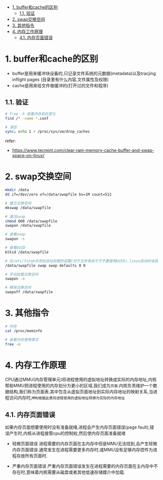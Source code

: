 
<!-- TOC -->

- [1. buffer和cache的区别](#1-buffer和cache的区别)
    - [1.1. 验证](#11-验证)
- [2. swap交换空间](#2-swap交换空间)
- [3. 其他指令](#3-其他指令)
- [4. 内存工作原理](#4-内存工作原理)
    - [4.1. 内存页面错误](#41-内存页面错误)

<!-- /TOC -->

<a id="markdown-1-buffer和cache的区别" name="1-buffer和cache的区别"></a>
# 1. buffer和cache的区别
* buffer是用来缓冲块设备的,只记录文件系统的元数据(metadata)以及tracjing inflight pages (目录里有什么内容,文件属性及权限)
* cache是用来给文件做缓冲的(打开过的文件和程序)


<a id="markdown-11-验证" name="11-验证"></a>
## 1.1. 验证
```bash
# free -h 查看内存前后变化
find /* -name *.conf

# 清空
sync; echo 1 > /proc/sys/vm/drop_caches
```

refer:
* https://www.tecmint.com/clear-ram-memory-cache-buffer-and-swap-space-on-linux/

<a id="markdown-2-swap交换空间" name="2-swap交换空间"></a>
# 2. swap交换空间
```bash
mkdir /data
dd if=/dev/zero of=/data/swapfile bs=1M count=512

# 建立交换空间
mkswap /data/swapfile

# 激活swap
chmod 600 /data/swapfile
swapon /data/swapfile

# 查看swap
swapon -s

# 查看UUID
blkid /data/swapfile

# 在/etc/fstab中添加自动加载的设置(对于文件来说千万不要使用UUID),linux启动时会执行swapon -a,加载交换空间
/data/swapfile swap swap defaults 0 0

# 手动加载交换空间
swapon -a

# 移除交换空间
swapoff /data/swapfile
```

<a id="markdown-3-其他指令" name="3-其他指令"></a>
# 3. 其他指令
```bash
# 内存
cat /proc/meminfo

# 查看内存使用情况
free -m

```

<a id="markdown-4-内存工作原理" name="4-内存工作原理"></a>
# 4. 内存工作原理
CPU通过MMU(内存管理单元)将进程使用的虚拟地址转换成实际的内存地址,内核帮助MMU把进程使用的内存划分为更小的区域,我们成为`页面`.内核负责维护一个数据结构,我们称为页面表.其中包含从虚拟页面地址到实际内存地址的映射关系,当进程访问内存时,`MMU根据此表将进程使用的虚拟地址转换为实际的内存地址`

<a id="markdown-41-内存页面错误" name="41-内存页面错误"></a>
## 4.1. 内存页面错误

如果内存页面想要使用时没有准备就绪,进程会产生内存页面错误(page fault),错误产生时,内核从进程接管cpu的控制权,然后使内存页面准备就绪

* 轻微页面错误
 进程需要的内存页面在主内存中但是MMU无法找到,会产生轻微内存页面错误.通常发生在进程需要更多内存时,或MMU没有足够内存控件为进程存放所有页面时.

* 严重内存页面错误
 严重内存页面错误发生在进程需要的内存页面在主内存中不存在时,意味着内核需要从磁盘或者其他低速存储媒介中加载.

